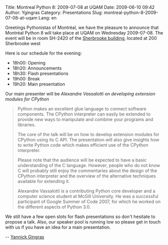 Title: Montreal Python 8: 2009-07-08 at UQAM
Date: 2009-06-10 09:42
Author: Ygingras
Category: Presentations
Slug: montreal-python-8-2009-07-08-at-uqam
Lang: en

Greetings Pythonistas of Montréal, we have the pleasure to announce that
Montréal Python 8 will take place at UQAM on Wednesday 2009-07-08. The
event will be in room SH-2420 of the [Sherbrooke building][], located at
200 Sherbrooke west

Here is our schedule for the evening:

-   18h00: Opening
-   18h20: Announcements
-   18h30: Flash presentations
-   19h00: Break
-   19h20: Main presentation

Our main presenter will be *Alexandre Vassalotti* on *developing
extension modules for CPython*

> Python makes an excellent glue language to connect software
> components. The CPython interpreter can easily be extended to provide
> new ways to manipulate and combine your programs and libraries.
>
> The core of the talk will be on how to develop extension modules for
> CPython using its C API. The presentation will also give insights how
> to write Python code which makes efficient use of the CPython
> interpreter.
>
> Please note that the audience will be expected to have a basic
> understanding of the C language. However, people who do not know C
> will probably still enjoy the commentaries about the design of the
> CPython interpreter and the overview of the alternative techniques
> available for extending it.
>
> Alexandre Vassalotti is a contributing Python core developer and a
> computer science student at McGill University. He was a successful
> participant of Google Summer of Code 2007, for which he worked on the
> different aspects of Python 3.0.

We still have a few open slots for flash presentations so don't hesitate
to propose a talk. Also, our speaker pool is running low so please get
in touch with us if you have an idea for a main presentation.

-- [Yannick Gingras][]

  [Sherbrooke building]: http://www.uqam.ca/campus/pavillons/sh.htm
  [Yannick Gingras]: http://ygingras.net

